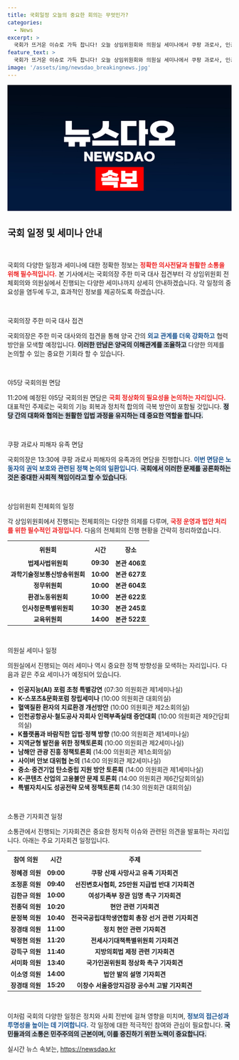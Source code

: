 ```yaml
---
title: 국회일정 오늘의 중요한 회의는 무엇인가?
categories:
  - News
excerpt: >
  국회가 뜨거운 이슈로 가득 찹니다! 오늘 상임위원회와 의원실 세미나에서 쿠팡 과로사, 인공지능, K-콘텐츠 등 다양한 현안이 다뤄진다고 합니다. 정치적 소통과 강력한 촉구가 이어질 예정, 놓치지 마세요!
feature_text: >
  국회가 뜨거운 이슈로 가득 찹니다! 오늘 상임위원회와 의원실 세미나에서 쿠팡 과로사, 인공지능, K-콘텐츠 등 다양한 현안이 다뤄진다고 합니다. 정치적 소통과 강력한 촉구가 이어질 예정, 놓치지 마세요!
image: '/assets/img/newsdao_breakingnews.jpg'
---
```


<p><img src="/assets/img/newsdao_breakingnews.jpg" alt="koreaapp 속보" /></p>

<h2 data-ke-size="size26">국회 일정 및 세미나 안내</h2>

<p data-ke-size="size16">&nbsp;</p>

<p>국회의 다양한 일정과 세미나에 대한 정확한 정보는 <b><span style="color: #ee2323;">정확한 의사전달과 원활한 소통을 위해 필수적입니다.</span></b> 본 기사에서는 국회의장 주한 미국 대사 접견부터 각 상임위원회 전체회의와 의원실에서 진행되는 다양한 세미나까지 상세히 안내하겠습니다. 각 일정의 중요성을 염두에 두고, 효과적인 정보를 제공하도록 하겠습니다.</p>

<p data-ke-size="size16">&nbsp;</p>

<p>국회의장 주한 미국 대사 접견</p>

<p>국회의장은 주한 미국 대사와의 접견을 통해 양국 간의 <b><span style="color: #1a5490;">외교 관계를 더욱 강화하고</span></b> 협력 방안을 모색할 예정입니다. <b><span style="background-color: #21538527;">이러한 만남은 양국의 이해관계를 조율하고</span></b> 다양한 의제를 논의할 수 있는 중요한 기회라 할 수 있습니다. </p>

<p data-ke-size="size16">&nbsp;</p>

<p>야5당 국회의원 면담</p>

<p>11:20에 예정된 야5당 국회의원 면담은 <b><span style="color: #ee2323;">국회 정상화의 필요성을 논의하는 자리입니다.</span></b> 대표적인 주제로는 국회의 기능 회복과 정치적 합의의 극복 방안이 포함될 것입니다. <b><span style="background-color: #21538527;">정당 간의 대화와 협의는 원활한 입법 과정을 유지하는 데 중요한 역할을 합니다.</span></b></p>

<p data-ke-size="size16">&nbsp;</p>

<p>쿠팡 과로사 피해자 유족 면담</p>

<p>국회의장은 13:30에 쿠팡 과로사 피해자의 유족과의 면담을 진행합니다. <b><span style="color: #1a5490;">이번 면담은 노동자의 권익 보호와 관련된 정책 논의의 일환입니다.</span></b> <b><span style="background-color: #21538527;">국회에서 이러한 문제를 공론화하는 것은 중대한 사회적 책임이라고 할 수 있습니다.</span></b></p>

<p data-ke-size="size16">&nbsp;</p>

<p>상임위원회 전체회의 일정</p>

<p>각 상임위원회에서 진행되는 전체회의는 다양한 의제를 다루며, <b><span style="color: #ee2323;">국정 운영과 법안 처리를 위한 필수적인 과정입니다.</span></b> 다음의 전체회의 진행 현황을 간략히 정리하였습니다.</p>

<table style="width: 100%; border-collapse: collapse;">
  <tr>
    <th style="text-align: center; height: 30px;">위원회</th>
    <th style="text-align: center; height: 30px;">시간</th>
    <th style="text-align: center; height: 30px;">장소</th>
  </tr>
  <tr>
    <td style="text-align: center; height: 17px;"><b>법제사법위원회</b></td>
    <td style="text-align: center; height: 17px;"><b>09:30</b></td>
    <td style="text-align: center; height: 17px;"><b>본관 406호</b></td>
  </tr>
  <tr>
    <td style="text-align: center; height: 17px;"><b>과학기술정보통신방송위원회</b></td>
    <td style="text-align: center; height: 17px;"><b>10:00</b></td>
    <td style="text-align: center; height: 17px;"><b>본관 627호</b></td>
  </tr>
  <tr>
    <td style="text-align: center; height: 17px;"><b>정무위원회</b></td>
    <td style="text-align: center; height: 17px;"><b>10:00</b></td>
    <td style="text-align: center; height: 17px;"><b>본관 604호</b></td>
  </tr>
  <tr>
    <td style="text-align: center; height: 17px;"><b>환경노동위원회</b></td>
    <td style="text-align: center; height: 17px;"><b>10:00</b></td>
    <td style="text-align: center; height: 17px;"><b>본관 622호</b></td>
  </tr>
  <tr>
    <td style="text-align: center; height: 17px;"><b>인사청문특별위원회</b></td>
    <td style="text-align: center; height: 17px;"><b>10:30</b></td>
    <td style="text-align: center; height: 17px;"><b>본관 245호</b></td>
  </tr>
  <tr>
    <td style="text-align: center; height: 17px;"><b>교육위원회</b></td>
    <td style="text-align: center; height: 17px;"><b>14:00</b></td>
    <td style="text-align: center; height: 17px;"><b>본관 522호</b></td>
  </tr>
</table>

<p data-ke-size="size16">&nbsp;</p>

<p>의원실 세미나 일정</p>

<p>의원실에서 진행되는 여러 세미나 역시 중요한 정책 방향성을 모색하는 자리입니다. 다음과 같은 주요 세미나가 예정되어 있습니다.</p>

<ul>
  <li><b>인공지능(AI) 포럼 초청 특별강연</b> (07:30 의원회관 제1세미나실)</li>
  <li><b>K-스포츠&문화포럼 창립세미나</b> (10:00 의원회관 대회의실)</li>
  <li><b>혈액질환 환자의 치료환경 개선방안</b> (10:00 의원회관 제2소회의실)</li>
  <li><b>인천공항공사·철도공사 자회사 인력부족실태 증언대회</b> (10:00 의원회관 제9간담회의실)</li>
  <li><b>K플랫폼과 바람직한 입법·정책 방향</b> (10:00 의원회관 제1세미나실)</li>
  <li><b>지역균형 발전을 위한 정책토론회</b> (10:00 의원회관 제2세미나실)</li>
  <li><b>남해안 관광 진흥 정책토론회</b> (14:00 의원회관 제1소회의실)</li>
  <li><b>사이버 안보 대위협 논의</b> (14:00 의원회관 제2세미나실)</li>
  <li><b>중소·중견기업 탄소중립 지원 방안 토론회</b> (14:00 의원회관 제1세미나실)</li>
  <li><b>K-콘텐츠 산업의 고용불안 문제 토론회</b> (14:00 의원회관 제6간담회의실)</li>
  <li><b>특별자치시도 성공전략 모색 정책토론회</b> (14:30 의원회관 대회의실)</li>
</ul>

<p data-ke-size="size16">&nbsp;</p>

<p>소통관 기자회견 일정</p>

<p>소통관에서 진행되는 기자회견은 중요한 정치적 이슈와 관련된 의견을 발표하는 자리입니다. 아래는 주요 기자회견 일정입니다.</p>

<table style="width: 100%; border-collapse: collapse;">
  <tr>
    <th style="text-align: center; height: 30px;">참여 의원</th>
    <th style="text-align: center; height: 30px;">시간</th>
    <th style="text-align: center; height: 30px;">주제</th>
  </tr>
  <tr>
    <td style="text-align: center; height: 17px;"><b>정혜경 의원</b></td>
    <td style="text-align: center; height: 17px;"><b>09:00</b></td>
    <td style="text-align: center; height: 17px;"><b>쿠팡 산재 사망사고 유족 기자회견</b></td>
  </tr>
  <tr>
    <td style="text-align: center; height: 17px;"><b>조정훈 의원</b></td>
    <td style="text-align: center; height: 17px;"><b>09:40</b></td>
    <td style="text-align: center; height: 17px;"><b>선진변호사협회, 25만원 지급법 반대 기자회견</b></td>
  </tr>
  <tr>
    <td style="text-align: center; height: 17px;"><b>김한규 의원</b></td>
    <td style="text-align: center; height: 17px;"><b>10:00</b></td>
    <td style="text-align: center; height: 17px;"><b>여성가족부 장관 임명 촉구 기자회견</b></td>
  </tr>
  <tr>
    <td style="text-align: center; height: 17px;"><b>전종덕 의원</b></td>
    <td style="text-align: center; height: 17px;"><b>10:20</b></td>
    <td style="text-align: center; height: 17px;"><b>현안 관련 기자회견</b></td>
  </tr>
  <tr>
    <td style="text-align: center; height: 17px;"><b>문정복 의원</b></td>
    <td style="text-align: center; height: 17px;"><b>10:40</b></td>
    <td style="text-align: center; height: 17px;"><b>전국국공립대학생연합회 총장 선거 관련 기자회견</b></td>
  </tr>
  <tr>
    <td style="text-align: center; height: 17px;"><b>장경태 의원</b></td>
    <td style="text-align: center; height: 17px;"><b>11:00</b></td>
    <td style="text-align: center; height: 17px;"><b>정치 현안 관련 기자회견</b></td>
  </tr>
  <tr>
    <td style="text-align: center; height: 17px;"><b>박정현 의원</b></td>
    <td style="text-align: center; height: 17px;"><b>11:20</b></td>
    <td style="text-align: center; height: 17px;"><b>전세사기대책특별위원회 기자회견</b></td>
  </tr>
  <tr>
    <td style="text-align: center; height: 17px;"><b>강득구 의원</b></td>
    <td style="text-align: center; height: 17px;"><b>11:40</b></td>
    <td style="text-align: center; height: 17px;"><b>지방의회법 제정 관련 기자회견</b></td>
  </tr>
  <tr>
    <td style="text-align: center; height: 17px;"><b>서미화 의원</b></td>
    <td style="text-align: center; height: 17px;"><b>13:40</b></td>
    <td style="text-align: center; height: 17px;"><b>국가인권위원회 정상화 촉구 기자회견</b></td>
  </tr>
  <tr>
    <td style="text-align: center; height: 17px;"><b>이소영 의원</b></td>
    <td style="text-align: center; height: 17px;"><b>14:00</b></td>
    <td style="text-align: center; height: 17px;"><b>법안 발의 설명 기자회견</b></td>
  </tr>
  <tr>
    <td style="text-align: center; height: 17px;"><b>장경태 의원</b></td>
    <td style="text-align: center; height: 17px;"><b>15:20</b></td>
    <td style="text-align: center; height: 17px;"><b>이창수 서울중앙지검장 공수처 고발 기자회견</b></td>
  </tr>
</table>

<p data-ke-size="size16">&nbsp;</p>

<p>이처럼 국회의 다양한 일정은 정치와 사회 전반에 걸쳐 영향을 미치며, <b><span style="color: #1a5490;">정보의 접근성과 투명성을 높이는 데 기여합니다.</span></b> 각 일정에 대한 적극적인 참여와 관심이 필요합니다. <b><span style="background-color: #21538527;">국민들과의 소통은 민주주의의 근본이며, 이를 증진하기 위한 노력이 중요합니다.</span></b></p>
실시간 뉴스 속보는, <a href="https://newsdao.kr" rel="dofollow">https://newsdao.kr</a>


